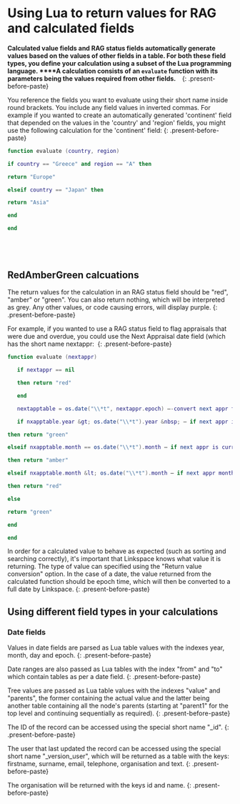 

# Using Lua to return values for RAG and calculated fields

**Calculated value fields and RAG status fields automatically generate values based on the values of other fields in a table. For both these field types, you define your calculation using a subset of the Lua programming language.&nbsp;****A calculation consists of an `evaluate` function with its parameters being the values required from other fields. &nbsp;**&nbsp;
{: .present-before-paste}

You reference the fields you want to evaluate using their short name inside round brackets. You include any field values in inverted commas. For example if you wanted to create an automatically generated 'continent' field that depended on the values in the 'country' and 'region' fields, you might use the following calculation for the 'continent' field:
{: .present-before-paste}

```lua
function evaluate (country, region)

if country == "Greece" and region == "A" then

return "Europe"

elseif country == "Japan" then

return "Asia"

end

end
```

## &nbsp;

## RedAmberGreen calcuations

The return values for the calculation in an RAG status field should be "red", "amber" or "green". You can also return nothing, which will be interpreted as grey. Any other values, or code causing errors, will display purple.
{: .present-before-paste}

For example, if you wanted to use a RAG status field to flag appraisals that were due and overdue, you could use the Next Appraisal date field (which has the short name nextappr:&nbsp;
{: .present-before-paste}

```lua
function evaluate (nextappr)

   if nextappr == nil

   then return "red"

   end

   nextapptable = os.date("\\*t", nextappr.epoch) –-convert next appr to a lua table

   if nxapptable.year &gt; os.date("\\*t").year &nbsp; – if next appr is next year - must be green

then return "green"

elseif nxapptable.month == os.date("\\*t").month – if next appr is current month = amber

then return "amber"

elseif nxapptable.month &lt; os.date("\\*t").month – if next appr month past - then red

then return "red"

else

return "green"

end

end
```

In order for a calculated value to behave as expected (such as sorting and searching correctly), it's important that Linkspace knows what value it is returning. The type of value can specified using the "Return value conversion" option. In the case of a date, the value returned from the calculated function should be epoch time, which will then be converted to a full date by Linkspace.
{: .present-before-paste}

## Using different field types in your calculations

### Date fields

Values in date fields are parsed as Lua table values with the indexes year, month, day and epoch.
{: .present-before-paste}

Date ranges are also passed as Lua tables with the index "from" and "to" which contain tables as per a date field.
{: .present-before-paste}

Tree values are passed as Lua table values with the indexes "value" and "parents", the former containing the actual value and the latter being another table containing all the node's parents (starting at "parent1" for the top level and continuing sequentially as required).
{: .present-before-paste}

The ID of the record can be accessed using the special short name "_id".
{: .present-before-paste}

The user that last updated the record can be accessed using the special short name "_version_user", which will be returned as a table with the keys: firstname, surname, email, telephone, organisation and text.
{: .present-before-paste}

The organisation will be returned with the keys id and name.
{: .present-before-paste}